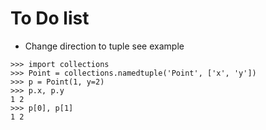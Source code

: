# To Do list
- Change direction to tuple see example

```pyton
>>> import collections
>>> Point = collections.namedtuple('Point', ['x', 'y'])
>>> p = Point(1, y=2)
>>> p.x, p.y
1 2
>>> p[0], p[1]
1 2
```

